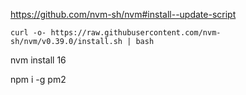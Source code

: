 
https://github.com/nvm-sh/nvm#install--update-script

`curl -o- https://raw.githubusercontent.com/nvm-sh/nvm/v0.39.0/install.sh | bash`

nvm install 16



npm i -g pm2
